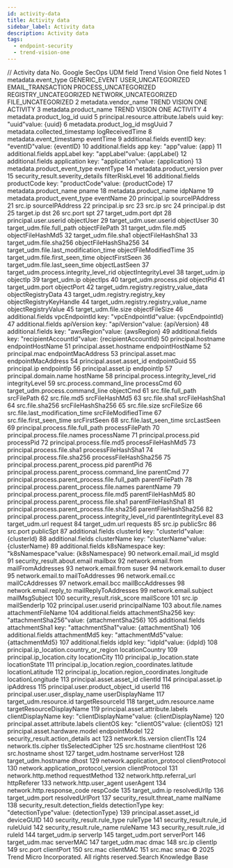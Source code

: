 ```yaml
---
id: activity-data
title: Activity data
sidebar_label: Activity data
description: Activity data
tags:
  - endpoint-security
  - trend-vision-one
---
```


/*<![CDATA[*/ $('#title').html($('meta[name=map-description]').attr('content')); /*]]>*/ Activity data No. Google SecOps UDM field Trend Vision One field Notes 1 metadata.event_type GENERIC_EVENT USER_UNCATEGORIZED EMAIL_TRANSACTION PROCESS_UNCATEGORIZED REGISTRY_UNCATEGORIZED NETWORK_UNCATEGORIZED FILE_UNCATEGORIZED 2 metadata.vendor_name TREND VISION ONE ACTIVITY 3 metadata.product_name TREND VISION ONE ACTIVITY 4 metadata.product_log_id uuid 5 principal.resource.attribute.labels uuid key: "uuid"value: {uuid} 6 metadata.product_log_id msgUuid 7 metadata.collected_timestamp logReceivedTime 8 metadata.event_timestamp eventTime 9 additional.fields eventID key: "eventID"value: {eventID} 10 additional.fields app key: "app"value: {app} 11 additional.fields appLabel key: "appLabel"value: {appLabel} 12 additional.fields application key: "application"value: {application} 13 metadata.product_event_type eventType 14 metadata.product_version pver 15 security_result.severity_details filterRiskLevel 16 additional.fields productCode key: "productCode"value: {productCode} 17 metadata.product_name pname 18 metadata.product_name idpName 19 metadata.product_event_type eventName 20 principal.ip sourceIPAddress 21 src.ip sourceIPAddress 22 principal.ip src 23 src.ip src 24 principal.ip dst 25 target.ip dst 26 src.port spt 27 target_udm.port dpt 28 principal.user.userid objectUser 29 target_udm.user.userid objectUser 30 target_udm.file.full_path objectFilePath 31 target_udm.file.md5 objectFileHashMd5 32 target_udm.file.sha1 objectFileHashSha1 33 target_udm.file.sha256 objectFileHashSha256 34 target_udm.file.last_modification_time objectFileModifiedTime 35 target_udm.file.first_seen_time objectFirstSeen 36 target_udm.file.last_seen_time objectLastSeen 37 target_udm.process.integrity_level_rid objectIntegrityLevel 38 target_udm.ip objectIp 39 target_udm.ip objectIps 40 target_udm.process.pid objectPid 41 target_udm.port objectPort 42 target_udm.registry.registry_value_data objectRegistryData 43 target_udm.registry.registry_key objectRegistryKeyHandle 44 target_udm.registry.registry_value_name objectRegistryValue 45 target_udm.file.size objectFileSize 46 additional.fields vpcEndpointId key: "vpcEndpointId"value: {vpcEndpointId} 47 additional.fields apiVersion key: "apiVersion"value: {apiVersion} 48 additional.fields key: "awsRegion"value: {awsRegion} 49 additional.fields key: "recipientAccountId"value: {recipientAccountId} 50 principal.hostname endpointHostName 51 principal.asset.hostname endpointHostName 52 principal.mac endpointMacAddress 53 principal.asset.mac endpointMacAddress 54 principal.asset.asset_id endpointGuid 55 principal.ip endpointIp 56 principal.asset.ip endpointIp 57 principal.domain.name hostName 58 principal.process.integrity_level_rid integrityLevel 59 src.process.command_line processCmd 60 target_udm.process.command_line objectCmd 61 src.file.full_path srcFilePath 62 src.file.md5 srcFileHashMd5 63 src.file.sha1 srcFileHashSha1 64 src.file.sha256 srcFileHashSha256 65 src.file.size srcFileSize 66 src.file.last_modification_time srcFileModifiedTime 67 src.file.first_seen_time srcFirstSeen 68 src.file.last_seen_time srcLastSeen 69 principal.process.file.full_path processFilePath 70 principal.process.file.names processName 71 principal.process.pid processPid 72 principal.process.file.md5 processFileHashMd5 73 principal.process.file.sha1 processFileHashSha1 74 principal.process.file.sha256 processFileHashSha256 75 principal.process.parent_process.pid parentPid 76 principal.process.parent_process.command_line parentCmd 77 principal.process.parent_process.file.full_path parentFilePath 78 principal.process.parent_process.file.names parentName 79 principal.process.parent_process.file.md5 parentFileHashMd5 80 principal.process.parent_process.file.sha1 parentFileHashSha1 81 principal.process.parent_process.file.sha256 parentFileHashSha256 82 principal.process.parent_process.integrity_level_rid parentIntegrityLevel 83 target_udm.url request 84 target_udm.url requests 85 src.ip publicSrc 86 src.port publicSpt 87 additional.fields clusterId key: "clusterId"value: {clusterId} 88 additional.fields clusterName key: "clusterName"value: {clusterName} 89 additional.fields k8sNamespace key: "k8sNamespace"value: {k8sNamespace} 90 network.email.mail_id msgId 91 security_result.about.email mailbox 92 network.email.from mailFromAddresses 93 network.email.from suser 94 network.email.to duser 95 network.email.to mailToAddresses 96 network.email.cc mailCcAddresses 97 network.email.bcc mailBccAddresses 98 network.email.reply_to mailReplyToAddresses 99 network.email.subject mailMsgSubject 100 security_result.risk_score mailScore 101 src.ip mailSenderIp 102 principal.user.userid principalName 103 about.file.names attachmentFileName 104 additional.fields attachmentSha256 key: "attachmentSha256"value: {attachmentSha256} 105 additional.fields attachmentSha1 key: "attachmentSha1"value: {attachmentSha1} 106 additional.fields attachmentMd5 key: "attachmentMd5"value: {attachmentMd5} 107 additional.fields idpId key: "idpId"value: {idpId} 108 principal.ip_location.country_or_region locationCountry 109 principal.ip_location.city locationCity 110 principal.ip_location.state locationState 111 principal.ip_location.region_coordinates.latitude locationLatitude 112 principal.ip_location.region_coordinates.longitude locationLongitude 113 principal.asset.asset_id clientId 114 principal.asset.ip ipAddress 115 principal.user.product_object_id userId 116 principal.user.user_display_name userDisplayName 117 target_udm.resource.id targetResourceId 118 target_udm.resource.name targetResourceDisplayName 119 principal.asset.attribute.labels clientDisplayName key: "clientDisplayName"value: {clientDisplayName} 120 principal.asset.attribute.labels clientOS key: "clientOS"value: {clientOS} 121 principal.asset.hardware.model endpointModel 122 security_result.action_details act 123 network.tls.version clientTls 124 network.tls.cipher tlsSelectedCipher 125 src.hostname clientHost 126 src.hostname shost 127 target_udm.hostname serverHost 128 target_udm.hostname dhost 129 network.application_protocol clientProtocol 130 network.application_protocol_version clientProtocol 131 network.http.method requestMethod 132 network.http.referral_url httpReferer 133 network.http.user_agent userAgent 134 network.http.response_code respCode 135 target_udm.ip resolvedUrlIp 136 target_udm.port resolvedUrlPort 137 security_result.threat_name malName 138 security_result.detection_fields detectionType key: "detectionType"value: {detectionType} 139 principal.asset.asset_id deviceGUID 140 security_result.rule_type ruleType 141 security_result.rule_id ruleUuid 142 security_result.rule_name ruleName 143 security_result.rule_id ruleId 144 target_udm.ip serverIp 145 target_udm.port serverPort 146 target_udm.mac serverMAC 147 target_udm.mac dmac 148 src.ip clientIp 149 src.port clientPort 150 src.mac clientMAC 151 src.mac smac © 2025 Trend Micro Incorporated. All rights reserved.Search Knowledge Base